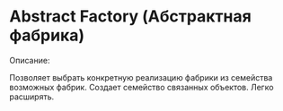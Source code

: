 # Abstract Factory (Абстрактная фабрика)

Описание:

Позволяет выбрать конкретную реализацию фабрики из семейства возможных фабрик. 
Создает семейство связанных объектов. Легко расширять.
